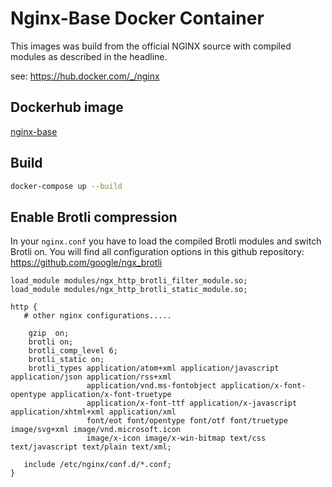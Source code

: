# Nginx-Base Docker Container

This images was build from the official NGINX source with compiled modules as described in the headline.

see: https://hub.docker.com/_/nginx

## Dockerhub image

[nginx-base](https://hub.docker.com/r/jproxx/nginx-base)

## Build

```bash
docker-compose up --build
```

## Enable Brotli compression

In your `nginx.conf` you have to load the compiled Brotli modules and switch Brotli on. You will find all configuration options in this github repository: https://github.com/google/ngx_brotli

```
load_module modules/ngx_http_brotli_filter_module.so;
load_module modules/ngx_http_brotli_static_module.so;

http {
   # other nginx configurations..... 

    gzip  on;
    brotli on;
    brotli_comp_level 6;
    brotli_static on;
    brotli_types application/atom+xml application/javascript application/json application/rss+xml
                 application/vnd.ms-fontobject application/x-font-opentype application/x-font-truetype
                 application/x-font-ttf application/x-javascript application/xhtml+xml application/xml
                 font/eot font/opentype font/otf font/truetype image/svg+xml image/vnd.microsoft.icon
                 image/x-icon image/x-win-bitmap text/css text/javascript text/plain text/xml;

   include /etc/nginx/conf.d/*.conf;
}
```
